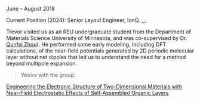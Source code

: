 June – August 2018

Current Position (2024): Senior Layout Engineer, IonQ. <a href="https://www.linkedin.com/in/trevor-steiner-576737116/"><i class="fa-brands fa-linkedin-in"></i>, </a>, <a href="https://scholar.google.com/citations?user=iAKDTMcAAAAJ&hl=en"><i class="ai ai-google-scholar-square ai-3x"></i></a>

Trevor visited us as an REU undergraduate student from the Department of Materials Science University of Minnesota, and was co-supervised by Dr. <a href="http://www.linkedin.com/in/qunfei-zhou-746a9241/">Qunfei Zhou</a>). He performed some early modeling, including DFT calculations, of the near-field potentials generated by 2D periodic molecular layer without net dipoles that led us to understand the need for a method beyond multipole expansion.

> Works with the group:

<a href="https://arxiv.org/abs/2109.09990">Engineering the Electronic Structure of Two-Dimensional Materials with Near-Field Electrostatic Effects of Self-Assembled Organic Layers</a>
